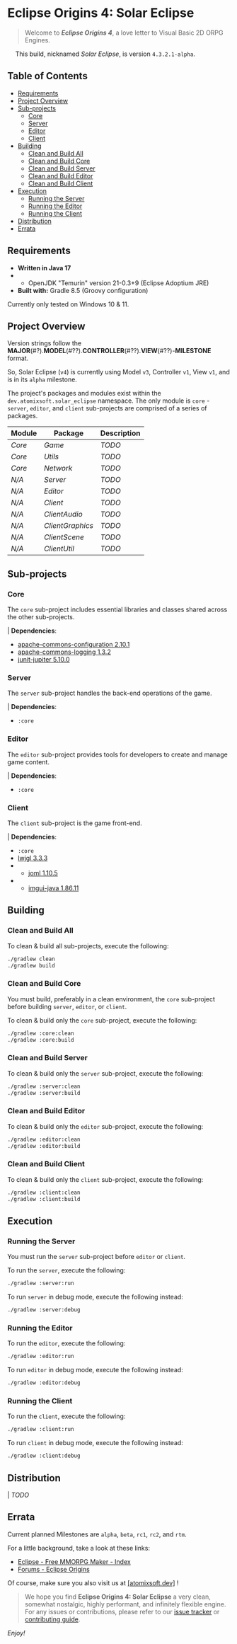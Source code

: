 # Eclipse Origins 4: Solar Eclipse

> Welcome to _**Eclipse Origins 4**_, a love letter to Visual Basic 2D ORPG Engines. 

&emsp; This build, nicknamed _Solar Eclipse_, is version `4.3.2.1-alpha`.


## Table of Contents
- [Requirements](#requirements)
- [Project Overview](#project-overview)
- [Sub-projects](#sub-projects)
  - [Core](#core)
  - [Server](#server)
  - [Editor](#editor)
  - [Client](#client)
- [Building](#building)
  - [Clean and Build All](#clean-and-build-all)
  - [Clean and Build Core](#clean-and-build-core)
  - [Clean and Build Server](#clean-and-build-server)
  - [Clean and Build Editor](#clean-and-build-editor)
  - [Clean and Build Client](#clean-and-build-client)
- [Execution](#execution)
  - [Running the Server](#running-the-server)
  - [Running the Editor](#running-the-editor)
  - [Running the Client](#running-the-client)
- [Distribution](#distribution)
- [Errata](#errata)


## Requirements
- **Written in Java 17**
- * OpenJDK "Temurin" version 21-0.3+9 (Eclipse Adoptium JRE)
- **Built with:** Gradle 8.5 (Groovy configuration)



Currently only tested on Windows 10 & 11.


## Project Overview

Version strings follow the **MAJOR**(#?).**MODEL**(#??).**CONTROLLER**(#??).**VIEW**(#??)-**MILESTONE** format.  

So, Solar Eclipse (`v4`) is currently using Model `v3`, Controller `v1`, View `v1`, and is in its `alpha` milestone.

The project's packages and modules exist within the `dev.atomixsoft.solar_eclipse` namespace.  The only module is `core` - `server`, `editor`, and `client` sub-projects are comprised of a series of packages.

| **Module**      | **Package**     | **Description** |
| ---------------------------------------- | ---------------------------------------- | -------------------------------------------------------------------------------- |
| _Core_ | _Game_ | _TODO_ |
| _Core_ | _Utils_ | _TODO_ |
| _Core_ | _Network_ | _TODO_ |
| _N/A_ | _Server_ | _TODO_ |
| _N/A_ | _Editor_ | _TODO_ |
| _N/A_ | _Client_ | _TODO_ |
| _N/A_ | _ClientAudio_ | _TODO_ |
| _N/A_ | _ClientGraphics_ | _TODO_ |
| _N/A_ | _ClientScene_ | _TODO_ |
| _N/A_ | _ClientUtil_ | _TODO_ |


## Sub-projects

### Core
The `core` sub-project includes essential libraries and classes shared across the other sub-projects.

| **Dependencies**:
- [apache-commons-configuration 2.10.1](https://commons.apache.org/proper/commons-configuration/)
- [apache-commons-logging 1.3.2](https://commons.apache.org/proper/commons-logging/)
- [junit-jupiter 5.10.0](https://junit.org/junit5/)

### Server
The `server` sub-project handles the back-end operations of the game.

| **Dependencies**:
- `:core`

### Editor
The `editor` sub-project provides tools for developers to create and manage game content.

| **Dependencies**:
- `:core`

### Client
The `client` sub-project is the game front-end.  

| **Dependencies**:
- `:core`
- [lwjgl 3.3.3](https://www.lwjgl.org/)
- * [joml 1.10.5](https://joml-ci.github.io/JOML/)
- * [imgui-java 1.86.11](https://github.com/SpaiR/imgui-java)


## Building

### Clean and Build All
To clean & build all sub-projects, execute the following:
```sh
./gradlew clean 
./gradlew build
```

### Clean and Build Core
You must build, preferably in a clean environment, the `core` sub-project before building `server`, `editor`, or `client`.

To clean & build only the `core` sub-project, execute the following:
```sh
./gradlew :core:clean 
./gradlew :core:build
```

### Clean and Build Server
To clean & build only the `server` sub-project, execute the following:
```sh
./gradlew :server:clean 
./gradlew :server:build
```

### Clean and Build Editor
To clean & build only the `editor` sub-project, execute the following:
```sh
./gradlew :editor:clean 
./gradlew :editor:build
```

### Clean and Build Client
To clean & build only the `client` sub-project, execute the following:
```sh
./gradlew :client:clean 
./gradlew :client:build
```


## Execution

### Running the Server

You must run the `server` sub-project before `editor` or `client`.

To run the `server`, execute the following:
```sh
./gradlew :server:run
```

To run `server` in debug mode, execute the following instead:
```sh
./gradlew :server:debug
```

### Running the Editor

To run the `editor`, execute the following:
```sh
./gradlew :editor:run
```

To run `editor` in debug mode, execute the following instead:
```sh
./gradlew :editor:debug
```

### Running the Client

To run the `client`, execute the following:
```sh
./gradlew :client:run
```

To run `client` in debug mode, execute the following instead:
```sh
./gradlew :client:debug
```


## Distribution
| _TODO_


## Errata

Current planned Milestones are `alpha`, `beta`, `rc1`, `rc2`, and `rtm`.  

For a little background, take a look at these links:
- [Eclipse - Free MMORPG Maker - Index](https://web.archive.org/web/20110901224553/http://www.touchofdeathforums.com/smf/index.php)
- [Forums - Eclipse Origins](https://forum.eclipseorigins.com/)

Of course, make sure you also visit us at [[atomixsoft.dev]](https://atomixsoft.dev/) !

> We hope you find **Eclipse Origins 4: Solar Eclipse** a very clean, somewhat nostalgic, highly performant, and infinitely flexible engine.  For any issues or contributions, please refer to our [issue tracker](#) or [contributing guide](#).

_Enjoy!_
